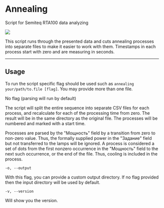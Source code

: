 # Annealing

Script for Semiteq RTA100 data analyzing

![](http://www.semiteq.ru/images/cms/data/prod/ste_rta100.jpg)

This script runs through the presented data and cuts annealing processes into separate files to make it easier to work with them. Timestamps in each process start with zero and are measuring in seconds.

---

## Usage

To run the script specific flag should be used such as `annealing your/path/to.file [flag]`. You may provide more than one file.

No flag (parsing will run by default)

The script will split the entire sequence into separate CSV files for each process, and recalculate for each of the processing time from zero. The result will be in the same directory as the original file. The processes will be numbered and marked with a start time.

Processes are parsed by the "Мощность" field by a transition from zero to non-zero value. Thus, the formally supplied power in the "Задание" field but not transferred to the lamps will be ignored. A process is considered a set of dots from the first nonzero occurrence in the "Мощность" field to the next such occurrence, or the end of the file. Thus, cooling is included in the process.

`-o, --output`

With this flag, you can provide a custom output directory. If no flag provided then the input directory will be used by default.

`-v, --version`

Will show you the version.